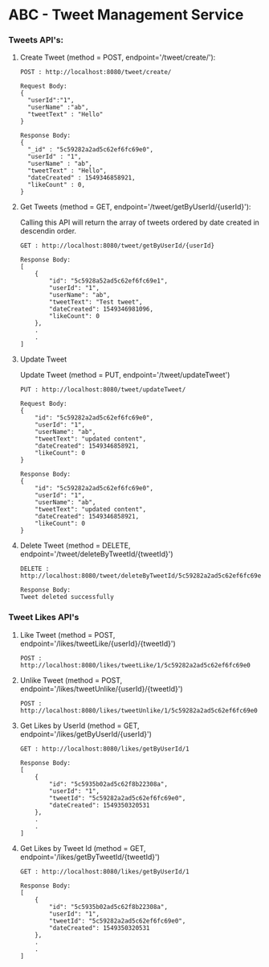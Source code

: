 # ABC - Tweet Management Service

### Tweets API's:

1.  Create Tweet (method = POST, endpoint='/tweet/create/'):

    ```
    POST : http://localhost:8080/tweet/create/
    
    Request Body:
    {
      "userId":"1",
      "userName" :"ab",
      "tweetText" : "Hello"
    }
    
    Response Body:
    {
      "_id" : "5c59282a2ad5c62ef6fc69e0",
      "userId" : "1",
      "userName" : "ab",
      "tweetText" : "Hello",
      "dateCreated" : 1549346858921,
      "likeCount" : 0,
    }
    ```
   
2.  Get Tweets (method = GET, endpoint='/tweet/getByUserId/{userId}'):
    
    Calling this API will return the array of tweets ordered by date created in descendin order.
    ```
    GET : http://localhost:8080/tweet/getByUserId/{userId}
    
    Response Body:
    [
        {
            "id": "5c5928a52ad5c62ef6fc69e1",
            "userId": "1",
            "userName": "ab",
            "tweetText": "Test tweet",
            "dateCreated": 1549346981096,
            "likeCount": 0
        },
        .
        .
    ]
    
    ```

3.  Update Tweet
    
    Update Tweet (method = PUT, endpoint='/tweet/updateTweet')
    
    ```
    PUT : http://localhost:8080/tweet/updateTweet/

    Request Body:
    {
        "id": "5c59282a2ad5c62ef6fc69e0",
        "userId": "1",
        "userName": "ab",
        "tweetText": "updated content",
        "dateCreated": 1549346858921,
        "likeCount": 0
    }
    
    Response Body:
    {
        "id": "5c59282a2ad5c62ef6fc69e0",
        "userId": "1",
        "userName": "ab",
        "tweetText": "updated content",
        "dateCreated": 1549346858921,
        "likeCount": 0
    }
    ```
   
4.  Delete Tweet (method = DELETE, endpoint='/tweet/deleteByTweetId/{tweetId}')

    ```
    DELETE : http://localhost:8080/tweet/deleteByTweetId/5c59282a2ad5c62ef6fc69e0
    
    Response Body:
    Tweet deleted successfully
    ```

### Tweet Likes API's

1.  Like Tweet (method = POST, endpoint='/likes/tweetLike/{userId}/{tweetId}')

    ```
    POST : http://localhost:8080/likes/tweetLike/1/5c59282a2ad5c62ef6fc69e0
    ```
    
2.  Unlike Tweet (method = POST, endpoint='/likes/tweetUnlike/{userId}/{tweetId}')

    ```
    POST : http://localhost:8080/likes/tweetUnlike/1/5c59282a2ad5c62ef6fc69e0
    ```

3.  Get Likes by UserId (method = GET, endpoint='/likes/getByUserId/{userId}')

    ```
    GET : http://localhost:8080/likes/getByUserId/1
    
    Response Body:
    [
        {
            "id": "5c5935b02ad5c62f8b22308a",
            "userId": "1",
            "tweetId": "5c59282a2ad5c62ef6fc69e0",
            "dateCreated": 1549350320531
        },
        .
        .
    ]
    ```

4.  Get Likes by Tweet Id (method = GET, endpoint='/likes/getByTweetId/{tweetId}')

    ```
    GET : http://localhost:8080/likes/getByUserId/1
    
    Response Body:
    [
        {
            "id": "5c5935b02ad5c62f8b22308a",
            "userId": "1",
            "tweetId": "5c59282a2ad5c62ef6fc69e0",
            "dateCreated": 1549350320531
        },
        .
        .
    ]
    ```
